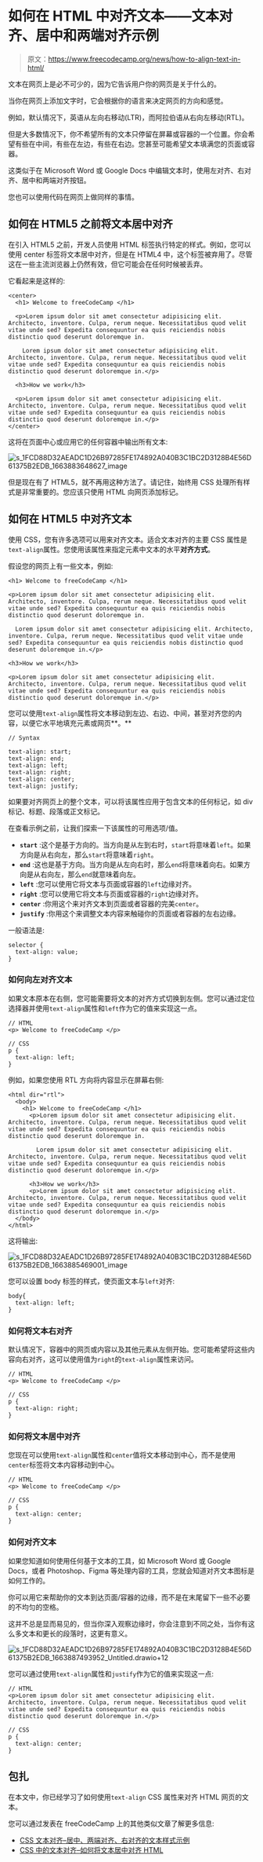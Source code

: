 # 如何在 HTML 中对齐文本——文本对齐、居中和两端对齐示例

> 原文：<https://www.freecodecamp.org/news/how-to-align-text-in-html/>

文本在网页上是必不可少的，因为它告诉用户你的网页是关于什么的。

当你在网页上添加文字时，它会根据你的语言来决定网页的方向和感觉。

例如，默认情况下，英语从左向右移动(LTR)，而阿拉伯语从右向左移动(RTL)。

但是大多数情况下，你不希望所有的文本只停留在屏幕或容器的一个位置。你会希望有些在中间，有些在左边，有些在右边。您甚至可能希望文本填满您的页面或容器。

这类似于在 Microsoft Word 或 Google Docs 中编辑文本时，使用左对齐、右对齐、居中和两端对齐按钮。

您也可以使用代码在网页上做同样的事情。

## 如何在 HTML5 之前将文本居中对齐

在引入 HTML5 之前，开发人员使用 HTML 标签执行特定的样式。例如，您可以使用 center 标签将文本居中对齐，但是在 HTML4 中，这个标签被弃用了。尽管这在一些主流浏览器上仍然有效，但它可能会在任何时候被丢弃。

它看起来是这样的:

```
<center>
  <h1> Welcome to freeCodeCamp </h1>

  <p>Lorem ipsum dolor sit amet consectetur adipisicing elit. Architecto, inventore. Culpa, rerum neque. Necessitatibus quod velit vitae unde sed? Expedita consequuntur ea quis reiciendis nobis distinctio quod deserunt doloremque in.

    Lorem ipsum dolor sit amet consectetur adipisicing elit. Architecto, inventore. Culpa, rerum neque. Necessitatibus quod velit vitae unde sed? Expedita consequuntur ea quis reiciendis nobis distinctio quod deserunt doloremque in.</p>

  <h3>How we work</h3>

  <p>Lorem ipsum dolor sit amet consectetur adipisicing elit. Architecto, inventore. Culpa, rerum neque. Necessitatibus quod velit vitae unde sed? Expedita consequuntur ea quis reiciendis nobis distinctio quod deserunt doloremque in.</p>
</center> 
```

这将在页面中心或应用它的任何容器中输出所有文本:

![s_1FCD88D32AEADC1D26B97285FE174892A040B3C1BC2D3128B4E56D61375B2EDB_1663883648627_image](img/d1eda6231784c7bca336eab306dc1383.png)

但是现在有了 HTML5，就不再用这种方法了。请记住，始终用 CSS 处理所有样式是非常重要的。您应该只使用 HTML 向网页添加标记。

## 如何在 HTML5 中对齐文本

使用 CSS，您有许多选项可以用来对齐文本。适合文本对齐的主要 CSS 属性是`text-align`属性。您使用该属性来指定元素中文本的水平**对齐方式**。

假设您的网页上有一些文本，例如:

```
<h1> Welcome to freeCodeCamp </h1>

<p>Lorem ipsum dolor sit amet consectetur adipisicing elit. Architecto, inventore. Culpa, rerum neque. Necessitatibus quod velit vitae unde sed? Expedita consequuntur ea quis reiciendis nobis distinctio quod deserunt doloremque in.

  Lorem ipsum dolor sit amet consectetur adipisicing elit. Architecto, inventore. Culpa, rerum neque. Necessitatibus quod velit vitae unde sed? Expedita consequuntur ea quis reiciendis nobis distinctio quod deserunt doloremque in.</p>

<h3>How we work</h3>

<p>Lorem ipsum dolor sit amet consectetur adipisicing elit. Architecto, inventore. Culpa, rerum neque. Necessitatibus quod velit vitae unde sed? Expedita consequuntur ea quis reiciendis nobis distinctio quod deserunt doloremque in.</p> 
```

您可以使用`text-align`属性将文本移动到左边、右边、中间，甚至对齐您的内容，以便它水平地填充元素或网页**。**

```
// Syntax

text-align: start;
text-align: end;
text-align: left;
text-align: right;
text-align: center;
text-align: justify; 
```

如果要对齐网页上的整个文本，可以将该属性应用于包含文本的任何标记，如 div 标记、标题、段落或正文标记。

在查看示例之前，让我们探索一下该属性的可用选项/值。

*   **`start`** :这个是基于方向的。当方向是从左到右时，`start`将意味着`left`。如果方向是从右向左，那么`start`将意味着`right`。
*   **`end`** :这也是基于方向。当方向是从左向右时，那么`end`将意味着向右。如果方向是从右向左，那么`end`就意味着向左。
*   **`left`** :您可以使用它将文本与页面或容器的`left`边缘对齐。
*   **`right`** :您可以使用它将文本与页面或容器的`right`边缘对齐。
*   **`center`** :你用这个来对齐文本到页面或者容器的完美`center`。
*   **`justify`** :你用这个来调整文本内容来触碰你的页面或者容器的左右边缘。

一般语法是:

```
selector {
  text-align: value;
} 
```

### 如何向左对齐文本

如果文本原本在右侧，您可能需要将文本的对齐方式切换到左侧。您可以通过定位选择器并使用`text-align`属性和`left`作为它的值来实现这一点。

```
// HTML
<p> Welcome to freeCodeCamp </p>

// CSS
p {
  text-align: left;
} 
```

例如，如果您使用 RTL 方向将内容显示在屏幕右侧:

```
<html dir="rtl">
  <body>
    <h1> Welcome to freeCodeCamp </h1>
      <p>Lorem ipsum dolor sit amet consectetur adipisicing elit. Architecto, inventore. Culpa, rerum neque. Necessitatibus quod velit vitae unde sed? Expedita consequuntur ea quis reiciendis nobis distinctio quod deserunt doloremque in.

        Lorem ipsum dolor sit amet consectetur adipisicing elit. Architecto, inventore. Culpa, rerum neque. Necessitatibus quod velit vitae unde sed? Expedita consequuntur ea quis reiciendis nobis distinctio quod deserunt doloremque in.</p>

      <h3>How we work</h3>
      <p>Lorem ipsum dolor sit amet consectetur adipisicing elit. Architecto, inventore. Culpa, rerum neque. Necessitatibus quod velit vitae unde sed? Expedita consequuntur ea quis reiciendis nobis distinctio quod deserunt doloremque in.</p>
  </body>
</html> 
```

这将输出:

![s_1FCD88D32AEADC1D26B97285FE174892A040B3C1BC2D3128B4E56D61375B2EDB_1663885469001_image](img/c716321c0ca84d3cd538f177afa65ae3.png)

您可以设置 body 标签的样式，使页面文本与`left`对齐:

```
body{
  text-align: left;
} 
```

### 如何将文本右对齐

默认情况下，容器中的网页或内容以及其他元素从左侧开始。您可能希望将这些内容向右对齐，这可以使用值为`right`的`text-align`属性来访问。

```
// HTML
<p> Welcome to freeCodeCamp </p>

// CSS
p {
  text-align: right;
} 
```

### 如何将文本居中对齐

您现在可以使用`text-align`属性和`center`值将文本移动到中心，而不是使用`center`标签将文本内容移动到中心。

```
// HTML
<p> Welcome to freeCodeCamp </p>

// CSS
p {
  text-align: center;
} 
```

### 如何对齐文本

如果您知道如何使用任何基于文本的工具，如 Microsoft Word 或 Google Docs，或者 Photoshop、Figma 等处理内容的工具，您就会知道对齐文本图标是如何工作的。

你可以用它来帮助你的文本到达页面/容器的边缘，而不是在末尾留下一些不必要的不均匀的空格。

这并不总是显而易见的，但当你深入观察边缘时，你会注意到不同之处，当你有这么多文本和更长的段落时，这更有意义。

![s_1FCD88D32AEADC1D26B97285FE174892A040B3C1BC2D3128B4E56D61375B2EDB_1663887493952_Untitled.drawio+12](img/997653ac960ed685d6d0b755d26e47f8.png)

您可以通过使用`text-align`属性和`justify`作为它的值来实现这一点:

```
// HTML
<p>Lorem ipsum dolor sit amet consectetur adipisicing elit. Architecto, inventore. Culpa, rerum neque. Necessitatibus quod velit vitae unde sed? Expedita consequuntur ea quis reiciendis nobis distinctio quod deserunt doloremque in.</p>

// CSS
p {
  text-align: center;
} 
```

## 包扎

在本文中，你已经学习了如何使用`text-align` CSS 属性来对齐 HTML 网页的文本。

您可以通过发表在 freeCodeCamp 上的其他类似文章了解更多信息:

*   [CSS 文本对齐–居中、两端对齐、右对齐的文本样式示例](https://www.freecodecamp.org/news/css-text-align-centered-justified-right-aligned-text-style-example/)
*   [CSS 中的文本对齐–如何将文本居中对齐 HTML](https://www.freecodecamp.org/news/text-align-in-css-how-to-align-text-in-center-with-html/)